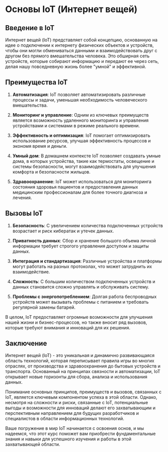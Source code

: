 # Основы IoT (Интернет вещей)

## Введение в IoT

Интернет вещей (IoT) представляет собой концепцию, основанную на идее о подключении к интернету физических объектов и устройств, чтобы они могли обмениваться данными и взаимодействовать друг с другом без прямого вмешательства человека. Это обширная сеть устройств, которые собирают информацию и передают ее через сеть, делая нашу повседневную жизнь более "умной" и эффективной.

## Преимущества IoT

1. **Автоматизация**: IoT позволяет автоматизировать различные процессы и задачи, уменьшая необходимость человеческого вмешательства.

2. **Мониторинг и управление**: Одним из ключевых преимуществ является возможность удаленного мониторинга и управления устройствами и системами в режиме реального времени.

3. **Эффективность и оптимизация**: IoT помогает оптимизировать использование ресурсов, улучшая эффективность процессов и экономя время и деньги.

4. **Умный дом**: В домашнем контексте IoT позволяет создавать умные дома, в которых устройства, такие как термостаты, освещение и системы безопасности, могут взаимодействовать для улучшения комфорта и безопасности жильцов.

5. **Здравоохранение**: IoT может использоваться для мониторинга состояния здоровья пациентов и предоставления данных медицинским профессионалам для более точного диагноза и лечения.

## Вызовы IoT

1. **Безопасность**: С увеличением количества подключенных устройств возрастает и риск кибератак и утечек данных.

2. **Приватность данных**: Сбор и хранение большого объема личной информации требует строгого управления доступом и защиты данных.

3. **Интеграция и стандартизация**: Различные устройства и платформы могут работать на разных протоколах, что может затруднить их взаимодействие.

4. **Сложность**: С большим количеством подключенных устройств и данных становится сложно управлять и обслуживать систему.

5. **Проблемы с энергопотреблением**: Долгая работа беспроводных устройств может вызывать проблемы с питанием и требовать регулярной замены батарей.

В целом, IoT предоставляет огромные возможности для улучшения нашей жизни и бизнес-процессов, но также вносит ряд вызовов, которые требуют внимания и инноваций для их решения.

## Заключение

Интернет вещей (IoT) - это уникальная и динамично развивающаяся область технологий, которая переписывает правила игры во многих отраслях, от производства и здравоохранения до бытовых устройств и транспорта. Основанный на принципах связности и автоматизации, IoT открывает новые горизонты для сбора, анализа и использования данных.

Понимание основных принципов, преимуществ и вызовов, связанных с IoT, является ключевым компонентом успеха в этой области. Однако, несмотря на сложности и риски, связанные с IoT, потенциальные выгоды и возможности для инноваций делают его захватывающим и перспективным направлением для будущих разработчиков и специалистов в области информационных технологий.

Ваше погружение в мир IoT начинается с освоения основ, и мы надеемся, что этот курс поможет вам приобрести фундаментальные знания и навыки для успешного изучения и работы в этой захватывающей области.